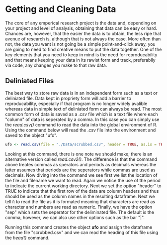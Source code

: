 # Getting and Cleaning Data

The core of any emperical research project is the data and, depending on your project and level of analysis, obtaining that data can be easy or hard. Chances are, however, that the easier the data is to obtain, the less ripe that avenue of research is, although that is not always the case. More often than not, the data you want is not going be a simple point-and-click away, you are going to need to find creative means to put the data together. One of the key elements that you need to keep in mind is the need for reproducability and that means keeping your data in its rawist form and track, preferablly via code, any changes you make to that raw data. 

## Deliniated Files

The best way to store raw data is in an independent form such as a text or deliniated file. Data kept in propriety form will add a barrier to reproducability, especially if that program is no longer widely avalible whereas data in simple text of deliniated form can always be read. The most common form of data is saved as a .csv file which is a text file where each "column" of data is seperated by a comma. In this case you can simply use the *read.csv()* command to read the data into the global environment of R. Using the command below will read the .csv file into the environment and saved to the object "ufo".

```R
ufo <- read.csv(file = "./Data/scrubbed.csv", header = TRUE, as.is = TRUE, sep = ",")
```

Looking at this command, there is one note we should make; there is an alternative version called *read.csv2()*. The difference is that the command above treates commas as sperators and periods as decimals whereas the latter assumes that periods are the seperators while commas are used as decimals. Now diving into the command we see first we list the location of the file and filename we want to read. Again we notice the use of the period to indicate the current working directory. Next we set the option "header" to TRUE to indicate that the first row of the data are column headers and thus should be used as the column names in the resulting dataframe. Next we tell `R` to read the file as it is formated meaning that characters are read as character and numbers are read as numeric. Finally, we have the option "sep" which sets the seperator for the deliminated file. The default is the comma, however, we can also use other options such as the bar "|". 

Running this command creates the object **ufo** and assign the dataframe from the file "scrubbed.csv" and we can read the heading of this file using the *head()* command. 
